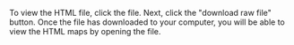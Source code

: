 To view the HTML file, click the file.
Next, click the "download raw file" button.
Once the file has downloaded to your computer, you will be able to view the HTML maps by opening the file.
